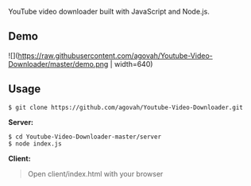 YouTube video downloader built with JavaScript and Node.js.

## Demo

![](https://raw.githubusercontent.com/agovah/Youtube-Video-Downloader/master/demo.png | width=640)

## Usage

```
$ git clone https://github.com/agovah/Youtube-Video-Downloader.git
```

**Server:**
```
$ cd Youtube-Video-Downloader-master/server
$ node index.js
```

**Client:**

> Open client/index.html with your browser

